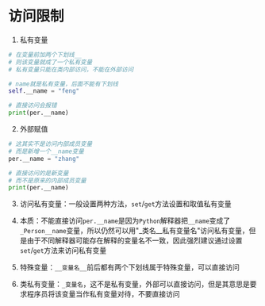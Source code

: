 # 访问限制

1. 私有变量
```python
# 在变量前加两个下划线__
# 则该变量就成了一个私有变量
# 私有变量只能在类内部访问，不能在外部访问

# name就是私有变量，后面不能有下划线
self.__name = "feng"

# 直接访问会报错
print(per.__name)
```
2. 外部赋值
```python
# 这其实不是访问内部成员变量
# 而是新增一个__name变量
per.__name = "zhang"

# 直接访问的是新变量
# 而不是原来的内部成员变量
print(per.__name)
```

3. 访问私有变量：一般设置两种方法，`set`/`get`方法设置和取值私有变量

4. 本质：不能直接访问`per.__name`是因为`Python`解释器把`__name`变成了`_Person__name`变量，所以仍然可以用"_类名__私有变量名"访问私有变量，但是由于不同解释器可能存在解释的变量名不一致，因此强烈建议通过设置`set`/`get`方法来访问私有变量

5. 特殊变量：`__变量名__`前后都有两个下划线属于特殊变量，可以直接访问 
   
6. 类私有变量：`_变量名`，这不是私有变量，外部可以直接访问，但是其意思是要求程序员将该变量当作私有变量对待，不要直接访问

